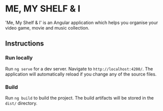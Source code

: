 # ME, MY SHELF & I

'Me, My Shelf & I' is an Angular application which helps you organise your video game, movie and music collection.

## Instructions

### Run locally

Run `ng serve` for a dev server. Navigate to `http://localhost:4200/`. The application will automatically reload if you change any of the source files.

### Build

Run `ng build` to build the project. The build artifacts will be stored in the `dist/` directory.
